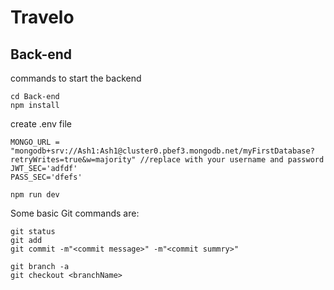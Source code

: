 # Travelo


## Back-end

commands to start the backend 
```
cd Back-end
npm install
```
create .env file 
```
MONGO_URL = "mongodb+srv://Ash1:Ash1@cluster0.pbef3.mongodb.net/myFirstDatabase?retryWrites=true&w=majority" //replace with your username and password
JWT_SEC='adfdf'
PASS_SEC='dfefs'
```

```
npm run dev
```


Some basic Git commands are:
```
git status
git add
git commit -m"<commit message>" -m"<commit summry>"

git branch -a 
git checkout <branchName>
```